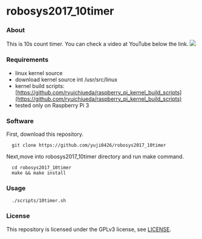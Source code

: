 # robosys2017_10timer

### About

This is 10s count timer.
You can check a video at YouTube below the link.
[![](http://img.youtube.com/vi/lmVNsVrPu68/0.jpg)](https://www.youtube.com/watch?v=lmVNsVrPu68)


### Requirements

  * linux kernel source
  * download kernel source int /usr/src/linux
  * kernel build scripts:[https://github.com/ryuichiueda/raspberry_pi_kernel_build_scripts](https://github.com/ryuichiueda/raspberry_pi_kernel_build_scripts)
  * tested only on Raspberry Pi 3
  
  
### Software

First, download this repository.
```
  git clone https://github.com/yuji0426/robosys2017_10timer
```

  
Next,move into robosys2017_10timer directory and run make command.
```
  cd robosys2017_10timer
  make && make install
```
  
  
### Usage
```
  ./scripts/10timer.sh
```
  
### License

This repository is licensed under the GPLv3 license, see [LICENSE](./LICENSE).

